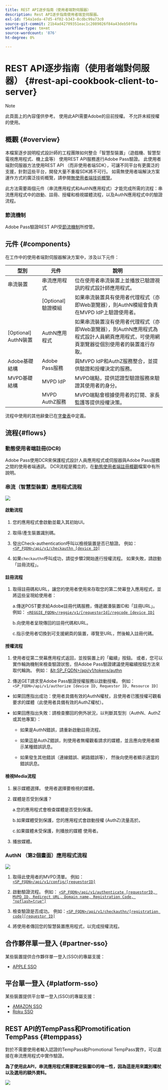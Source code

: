 ```yaml
---
title: REST API逐步指南（使用者端對伺服器）
description: Rest API逐步指南使用者端至伺服器。
exl-id: f54a1eda-47d5-4f02-b343-8cdbc99a73c0
source-git-commit: 21b4ad42709351eac1c2089026f84a43deb50f8a
workflow-type: tm+mt
source-wordcount: '876'
ht-degree: 0%

---
```


# REST API逐步指南（使用者端對伺服器） {#rest-api-cookbook-client-to-server}

>[!NOTE]
>
>此頁面上的內容僅供參考。 使用此API需要Adobe的目前授權。 不允許未經授權的使用。


## 概觀 {#overview}

本檔案逐步說明程式設計師的工程團隊如何整合「智慧型裝置」（遊戲機、智慧型電視應用程式、機上盒等） 使用REST API服務進行Adobe Pass驗證。 此使用者端對伺服器方法使用REST API （而非使用者端SDK），可讓不同平台有更廣泛的支援，針對這些平台，開發大量不重複SDK將不可行。 如需無使用者端解決方案運作方式的廣泛技術概覽，請參閱[無使用者端技術概覽](/help/authentication/rest-api-overview.md)。


此方法需要兩個元件（串流應用程式和AuthN應用程式）才能完成所需的流程：串流應用程式中的啟動、註冊、授權和檢視媒體流程，以及AuthN應用程式中的驗證流程。

### 節流機制

Adobe Pass驗證REST API受[節流機制](/help/authentication/throttling-mechanism.md)所控管。

## 元件 {#components}

在工作中的使用者端對伺服器解決方案中，涉及以下元件：



| 型別 | 元件 | 說明 |
| --- | --- | --- |
| 串流裝置 | 串流應用程式 | 位在使用者串流裝置上並播放已驗證視訊的程式設計師應用程式。 |
| | \[Optional\]驗證模組 | 如果串流裝置具有使用者代理程式（亦即Web瀏覽器），則AuthN模組會負責在MVPD IdP上驗證使用者。 |
| \[Optional\] AuthN裝置 | AuthN應用程式 | 如果串流裝置沒有使用者代理程式（亦即Web瀏覽器），則AuthN應用程式為程式設計人員網頁應用程式，可使用網頁瀏覽器從個別使用者的裝置進行存取。 |
| Adobe基礎結構 | Adobe Pass服務 | 與MVPD IdP和AuthZ服務整合，並提供驗證和授權決定的服務。 |
| MVPD基礎結構 | MVPD IdP | MVPD端點，提供認證型驗證服務來驗證其使用者的身分。 |
| | MVPD AuthZ服務 | MVPD端點會根據使用者的訂閱、家長監護等提供授權決策。 |



流程中使用的其他辭彙已在[字彙表](/help/authentication/glossary.md)中定義。

## 流程{#flows}

### 動態使用者端註冊(DCR)

Adobe Pass使用DCR來保護程式設計人員應用程式或伺服器與Adobe Pass服務之間的使用者端通訊。 DCR流程是獨立的，在[動態使用者端註冊概觀](./dcr-api/dynamic-client-registration-overview.md)檔案中有所說明。


### 串流（智慧型裝置）應用程式流程

![](assets/smart-device-app-flow.png)

#### 啟動流程

1. 您的應用程式會啟動並載入其初始UI。

2. 取得/產生裝置識別碼。

3. 發出Check-authentication呼叫以檢視裝置是否已驗證。  例如： [`<SP_FQDN>/api/v1/checkauthn [device ID]`](/help/authentication/check-authentication-token.md)

4. 如果`checkauthn`呼叫成功，請從步驟2開始進行授權流程。  如果失敗，請啟動「註冊流程」。



#### 註冊流程

1. 取得註冊碼和URL，讓您的使用者使用來存取您的第二熒幕登入應用程式，並將這些呈現給使用者：

   a.傳送POST要求給Adobe註冊代碼服務，傳遞雜湊裝置ID和「註冊URL」。  例如： [`<REGGIE_FQDN>/reggie/v1/[requestorId]/regcode [device ID]`](/help/authentication/registration-code-request.md)

   b.向使用者呈現傳回的註冊代碼和URL。

   c.指示使用者切換到可支援網頁的裝置，導覽至URL，然後輸入註冊代碼。



#### 授權流程

1. 使用者從第二熒幕應用程式返回，並按裝置上的「繼續」按鈕。 或者，您可以實作輪詢機制來檢查驗證狀態，但Adobe Pass驗證建議使用繼續按鈕方法來取代輪詢。 <!--(For information on employing a "Continue" button versus polling the Adobe Pass Authentication backend server, see the Clientless Technical Overview: Managing 2nd-Screen Workflow Transition.)-->例如： [\&lt;SP\_FQDN\>/api/v1/tokens/authn](/help/authentication/retrieve-authentication-token.md)

2. 傳送GET請求至Adobe Pass驗證授權服務以啟動授權。 例如： `<SP_FQDN>/api/v1/authorize [device ID, Requestor ID, Resource ID]`

<!-- end list -->

* 如果回應指出成功：使用者具備有效的AuthN權杖，且使用者已獲授權可觀看要求的媒體（此使用者具備有效的AuthZ權杖）。

* 如果回應指出失敗：請檢查擲回的例外狀況，以判斷其型別（AuthN、AuthZ或其他專案）：

   * 如果是AuthN錯誤，請重新啟動註冊流程。

   * 如果這是AuthZ錯誤，則使用者無權觀看請求的媒體，並且應向使用者顯示某種錯誤訊息。

   * 如果發生其他錯誤（連線錯誤、網路錯誤等）， 然後向使用者顯示適當的錯誤訊息。



#### 檢視Media流程

1. 展示媒體選擇。 使用者選擇要檢視的媒體。

2. 媒體是否受到保護？

   a.您的應用程式會檢查媒體是否受到保護。

   b.如果媒體受到保護，您的應用程式會啟動授權
(AuthZ)流量高於。

   c.如果媒體未受保護，則播放的媒體
使用者。

3. 播放媒體。


### AuthN （第2個畫面）應用程式流程

![](assets/secnd-screen-authn-flow.png)

1. 取得此使用者的MVPD清單。 例如： [`<SP_FQDN>/api/v1/config/[requestorID]`](/help/authentication/provide-mvpd-list.md)

1. 啟動驗證流程。  例如： [`<SP_FQDN>/api/v1/authenticate [requestorID, MVPD ID, Redirect URL, Domain name, Registration Code, "noflash=true"]`](/help/authentication/initiate-authentication.md)

1. 檢查驗證是否成功。 例如：[`<SP_FQDN>/api/v1/checkauthn/[registration code][requestor ID]`](/help/authentication/check-authentication-token.md)

1. 將使用者傳回您的智慧裝置應用程式，以完成授權流程。

## 合作夥伴單一登入 {#partner-sso}

某些裝置提供合作夥伴單一登入(SSO)的專屬支援：

* [APPLE SSO](/help/authentication/single-sign-on/partner-single-sign-on/apple-single-sign-on/apple-sso-cookbook-rest-api-v1.md)

## 平台單一登入 {#platform-sso}

某些裝置提供平台單一登入(SSO)的專屬支援：

* [AMAZON SSO](./single-sign-on/platform-single-sign-on/amazon-single-sign-on/amazon-sso-cookbook-rest-api-v1.md)
* [Roku SSO](./single-sign-on/platform-single-sign-on/roku-single-sign-on/roku-sso-overview.md)

## REST API的TempPass和Promotification TempPass {#temppass}

對於不需要使用者輸入認證的TempPass和Promotional TempPass實作，可以直接在串流應用程式中實作驗證。

**為了使用此API，串流應用程式需要確定裝置ID的唯一性，因為這是用來識別權杖以及選用的額外資料。**


![](assets/temp-pass-promo-temppass.png)
